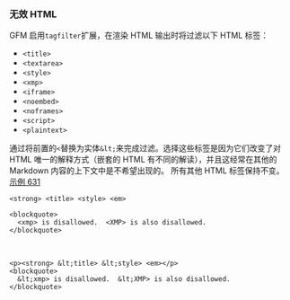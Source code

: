 ### 无效 HTML

GFM 启用`tagfilter`扩展，在渲染 HTML 输出时将过滤以下 HTML 标签：  

*   `<title>`
*   `<textarea>`
*   `<style>`
*   `<xmp>`
*   `<iframe>`
*   `<noembed>`
*   `<noframes>`
*   `<script>`
*   `<plaintext>`

通过将前置的`<`替换为实体`&lt;`来完成过滤。选择这些标签是因为它们改变了对 HTML 唯一的解释方式（嵌套的 HTML 有不同的解读），并且这经常在其他的 Markdown 内容的上下文中是不希望出现的。
所有其他 HTML 标签保持不变。   
[示例 631](https://github.github.com/gfm/#example-631)  

    <strong> <title> <style> <em>
    
    <blockquote>
      <xmp> is disallowed.  <XMP> is also disallowed.
    </blockquote>

   

    <p><strong> &lt;title> &lt;style> <em></p>
    <blockquote>
      &lt;xmp> is disallowed.  &lt;XMP> is also disallowed.
    </blockquote>
